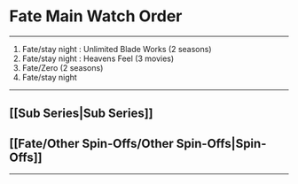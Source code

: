 # Fate Main Watch Order
***

1. Fate/stay night : Unlimited Blade Works (2 seasons)
2. Fate/stay night : Heavens Feel (3 movies)
3. Fate/Zero (2 seasons)
4. Fate/stay night

***

## [[Sub Series|Sub Series]]



## [[Fate/Other Spin-Offs/Other Spin-Offs|Spin-Offs]]


***